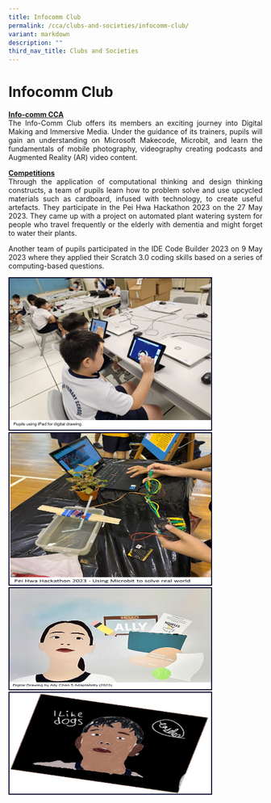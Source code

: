 ```yaml
---
title: Infocomm Club
permalink: /cca/clubs-and-societies/infocomm-club/
variant: markdown
description: ""
third_nav_title: Clubs and Societies
---
```

# Infocomm Club
<p align="justify">
<u><strong>Info-comm CCA</strong></u><br>
The Info-Comm Club offers its members an exciting journey into Digital Making and Immersive Media. Under the guidance of its trainers, pupils will gain an understanding on Microsoft Makecode, Microbit, and learn the fundamentals of mobile photography, videography creating podcasts and Augmented Reality (AR) video content.</p>

<p align="justify">
<u><strong>Competitions</strong></u><br>
Through the application of computational thinking and design thinking constructs, a team of  pupils learn how to problem solve and use upcycled materials such as cardboard, infused with technology, to create useful artefacts. They participate in the Pei Hwa Hackathon 2023 on the 27 May 2023. They came up with a project on automated plant watering system for people who travel frequently or the elderly with dementia and might forget to water their plants.</p>
<p align="justify">
Another team of pupils participated in the IDE Code Builder 2023 on 9 May 2023 where they applied their Scratch 3.0 coding skills based on a series of computing-based questions.</p>

<img style="border:2px solid #0A0B30; width:400px;height:300px;" src="/images/CCA/infocomm%201.jpg"><img style="border:2px solid #0A0B30; width:400px;height:300px;" src="/images/CCA/infocomm%202.jpg"><img style="border:2px solid #0A0B30; width:400px;height:200px;" src="/images/CCA/infocomm%203.jpg"><img style="border:2px solid #0A0B30; width:400px;height:200px;" src="/images/CCA/infocomm%204.jpg">
